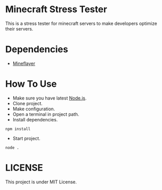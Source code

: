 # Minecraft Stress Tester
This is a stress tester for minecraft servers to make developers optimize their servers.

# Dependencies
- [Mineflayer](https://github.com/PrismarineJS/mineflayer)

# How To Use
- Make sure you have latest [Node.js](https://nodejs.org/en/).
- Clone project.
- Make configuration.
- Open a terminal in project path.
- Install dependencies.
```
npm install
```
- Start project.
```
node .
```

# LICENSE
This project is under MIT License.

